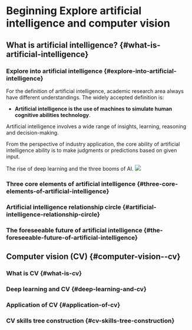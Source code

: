 # Beginning Explore artificial intelligence and computer vision


## What is artificial intelligence? {#what-is-artificial-intelligence}


### Explore into artificial intelligence {#explore-into-artificial-intelligence}

For the definition of artificial intelligence, academic research area always have different understandings. The widely accepted definition is:

-   **Artificial intelligence is the use of machines to simulate human cognitive abilities technology**.

Artificial intelligence involves a wide range of insights, learning, reasoning and decision-making.

From the perspective of industry application, the core ability of artificial intelligence ability is to make judgments or predictions based on given input.

The rise of deep learning and the three booms of AI.
![](https://res.cloudinary.com/dkvj6mo4c/image/upload/v1633594626/cv/MLThreeBooms%5Fxnexn3.png)


### Three core elements of artificial intelligence {#three-core-elements-of-artificial-intelligence}


### Artificial intelligence relationship circle {#artificial-intelligence-relationship-circle}


### The foreseeable future of artificial intelligence {#the-foreseeable-future-of-artificial-intelligence}


## Computer vision (CV) {#computer-vision--cv}


### What is CV {#what-is-cv}


### Deep learning and CV {#deep-learning-and-cv}


### Application of CV {#application-of-cv}


### CV skills tree construction {#cv-skills-tree-construction}


